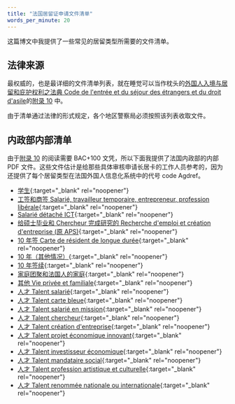 ```yaml
---
title: "法国居留证申请文件清单"
words_per_minute: 20
---
```


这篇博文中我提供了一些常见的居留类型所需要的文件清单。

## 法律来源

最权威的，也是最详细的文件清单列表，就在睡觉可以当作枕头的[外国人入境与居留和庇护权利之法典 Code de l'entrée et du séjour des étrangers et du droit d'asile](https://www.legifrance.gouv.fr/affichCode.do?cidTexte=LEGITEXT000006070158)的[附录 10](https://www.legifrance.gouv.fr/codes/article_lc/LEGIARTI000043472320) 中。

由于清单通过法律的形式规定，各个地区警察局必须按照该列表收取文件。

## 内政部内部清单

由于[附录 10](https://www.legifrance.gouv.fr/codes/article_lc/LEGIARTI000043472320) 的阅读需要 BAC+100 文凭，所以下面我提供了法国内政部的内部 PDF 文件。这些文件估计是给那些具体审核申请长居卡的工作人员参考的，因为还提供了每个居留类型在法国外国人信息化系统中的代号 code Agdref。

- [学生](/assets/documents/fiches/CSP5.pdf){:target="_blank" rel="noopener"}
- [工签和商签 Salarié, travailleur temporaire, entrepreneur, profession libérale](/assets/documents/fiches/CST3.pdf){:target="_blank" rel="noopener"}
- [Salarié détaché ICT](/assets/documents/fiches/CSP3.pdf){:target="_blank" rel="noopener"}
- [给硕士毕业和 Chercheur 完成研究的 Recherche d'emploi et création d'entreprise (原 APS)](/assets/documents/fiches/CST9.pdf){:target="_blank" rel="noopener"}
- [10 年签 Carte de résident de longue durée](/assets/documents/fiches/CR1.pdf){:target="_blank" rel="noopener"}
- [10 年（其他情况）](/assets/documents/fiches/CR2.pdf){:target="_blank" rel="noopener"}
- [10 年签续](/assets/documents/fiches/CR3.pdf){:target="_blank" rel="noopener"}
- [家庭团聚和法国人的家庭](/assets/documents/fiches/CST1.pdf){:target="_blank" rel="noopener"}
- [其他 Vie privée et familiale](/assets/documents/fiches/CST2.pdf){:target="_blank" rel="noopener"}
- [人才 Talent salarié](/assets/documents/fiches/CSP1_1.pdf){:target="_blank" rel="noopener"}
- [人才 Talent carte bleue](/assets/documents/fiches/CSP1_2.pdf){:target="_blank" rel="noopener"}
- [人才 Talent salarié en mission](/assets/documents/fiches/CSP1_3.pdf){:target="_blank" rel="noopener"}
- [人才 Talent chercheur](/assets/documents/fiches/CSP1_4.pdf){:target="_blank" rel="noopener"}
- [人才 Talent création d'entreprise](/assets/documents/fiches/CSP1_5.pdf){:target="_blank" rel="noopener"}
- [人才 Talent projet économique innovant](/assets/documents/fiches/CSP1_6.pdf){:target="_blank" rel="noopener"}
- [人才 Talent investisseur économique](/assets/documents/fiches/CSP1_7.pdf){:target="_blank" rel="noopener"}
- [人才 Talent mandataire social](/assets/documents/fiches/CSP1_8.pdf){:target="_blank" rel="noopener"}
- [人才 Talent profession artistique et culturelle](/assets/documents/fiches/CSP1_9.pdf){:target="_blank" rel="noopener"}
- [人才 Talent renommée nationale ou internationale](/assets/documents/fiches/CSP1_10.pdf){:target="_blank" rel="noopener"}

